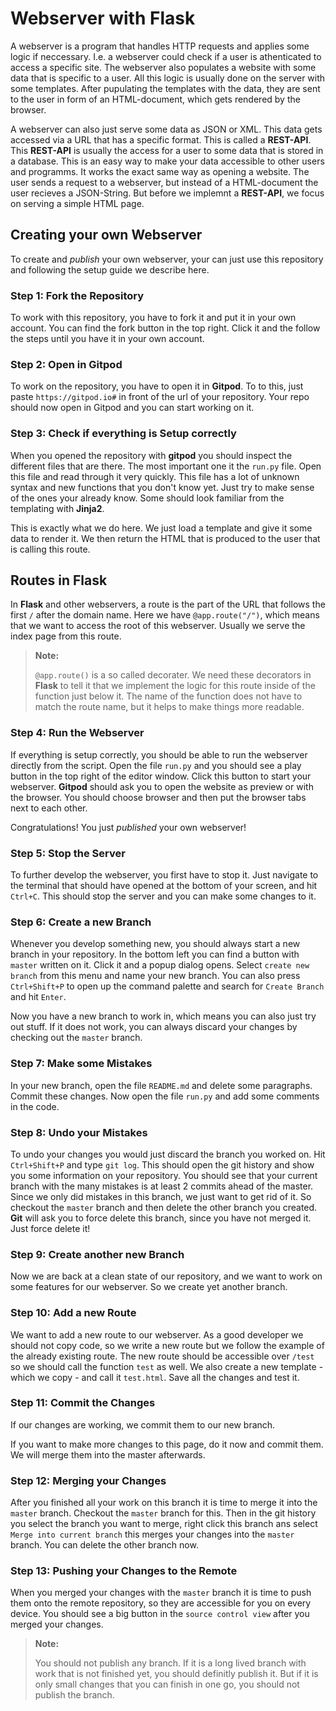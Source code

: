 # Webserver with Flask

A webserver is a program that handles HTTP requests and applies some logic if neccessary. I.e. a webserver could check if a user is athenticated to access a specific site. The webserver also populates a website with some data that is specific to a user. All this logic is usually done on the server with some templates. After pupulating the templates with the data, they are sent to the user in form of an HTML-document, which gets rendered by the browser.

A webserver can also just serve some data as JSON or XML. This data gets accessed via a URL that has a specific format. This is called a **REST-API**. This **REST-API** is usually the access for a user to some data that is stored in a database. This is an easy way to make your data accessible to other users and programms. It works the exact same way as opening a website. The user sends a request to a webserver, but instead of a HTML-document the user recieves a JSON-String. But before we implemnt a **REST-API**, we focus on serving a simple HTML page.

## Creating your own Webserver

To create and *publish* your own webserver, your can just use this repository and following the setup guide we describe here.

### Step 1: Fork the Repository

To work with this repository, you have to fork it and put it in your own account. You can find the fork button in the top right. Click it and the follow the steps until you have it in your own account.

### Step 2: Open in Gitpod

To work on the repository, you have to open it in **Gitpod**. To to this, just paste `https://gitpod.io#` in front of the url of your repository. Your repo should now open in Gitpod and you can start working on it.

### Step 3: Check if everything is Setup correctly

When you opened the repository with **gitpod** you should inspect the different files that are there. The most important one it the `run.py` file. Open this file and read through it very quickly. This file has a lot of unknown syntax and new functions that you don't know yet. Just try to make sense of the ones your already know. Some should look familiar from the templating with **Jinja2**.

This is exactly what we do here. We just load a template and give it some data to render it. We then return the HTML that is produced to the user that is calling this route.

## Routes in Flask

In **Flask** and other webservers, a route is the part of the URL that follows the first `/` after the domain name. Here we have `@app.route("/")`, which means that we want to access the root of this webserver. Usually we serve the index page from this route.

> **Note:**
>
> `@app.route()` is a so called decorater. We need these decorators in **Flask** to tell it that we implement the logic for this route inside of the function just below it. The name of the function does not have to match the route name, but it helps to make things more readable.

### Step 4: Run the Webserver

If everything is setup correctly, you should be able to run the webserver directly from the script. Open the file `run.py` and you should see a play button in the top right of the editor window. Click this button to start your webserver. **Gitpod** should ask you to open the website as preview or with the browser. You should choose browser and then put the browser tabs next to each other.

Congratulations! You just *published* your own webserver!

### Step 5: Stop the Server

To further develop the webserver, you first have to stop it. Just navigate to the terminal that should have opened at the bottom of your screen, and hit `Ctrl+C`. This should stop the server and you can make some changes to it.

### Step 6: Create a new Branch

Whenever you develop something new, you should always start a new branch in your repository. In the bottom left you can find a button with `master` written on it. Click it and a popup dialog opens. Select `create new branch` from this menu and name your new branch. You can also press `Ctrl+Shift+P` to open up the command palette and search for `Create Branch` and hit `Enter`.

Now you have a new branch to work in, which means you can also just try out stuff. If it does not work, you can always discard your changes by checking out the `master` branch.

### Step 7: Make some Mistakes

In your new branch, open the file `README.md` and delete some paragraphs. Commit these changes. Now open the file `run.py` and add some comments in the code.

### Step 8: Undo your Mistakes

To undo your changes you would just discard the branch you worked on. Hit `Ctrl+Shift+P` and type `git log`. This should open the git history and show you some information on your repository. You should see that your current branch with the many mistakes is at least 2 commits ahead of the master. Since we only did mistakes in this branch, we just want to get rid of it. So checkout the `master` branch and then delete the other branch you created. **Git** will ask you to force delete this branch, since you have not merged it. Just force delete it!

### Step 9: Create another new Branch

Now we are back at a clean state of our repository, and we want to work on some features for our webserver. So we create yet another branch.

### Step 10: Add a new Route

We want to add a new route to our webserver. As a good developer we should not copy code, so we write a new route but we follow the example of the already existing route. The new route should be accessible over `/test` so we should call the function `test` as well. We also create a new template - which we copy - and call it `test.html`. Save all the changes and test it.

### Step 11: Commit the Changes

If our changes are working, we commit them to our new branch.

If you want to make more changes to this page, do it now and commit them. We will merge them into the master afterwards.

### Step 12: Merging your Changes

After you finished all your work on this branch it is time to merge it into the `master` branch. Checkout the `master` branch for this. Then in the git history you select the branch you want to merge, right click this branch ans select `Merge into current branch` this merges your changes into the `master` branch. You can delete the other branch now.

### Step 13: Pushing your Changes to the Remote

When you merged your changes with the `master` branch it is time to push them onto the remote repository, so they are accessible for you on every device. You should see a big button in the `source control view` after you merged your changes.

> **Note:**
>
> You should not publish any branch. If it is a long lived branch with work that is not finished yet, you should definitly publish it. But if it is only small changes that you can finish in one go, you should not publish the branch.
